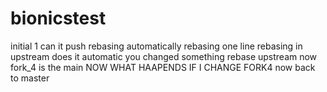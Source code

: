 # bionicstest

initial 1
can it push
rebasing automatically
rebasing one line
rebasing in upstream
does it automatic
you changed something
rebase upstream
now fork_4 is the main
NOW WHAT HAAPENDS IF I CHANGE FORK4
now back to master
